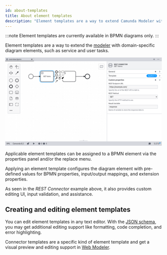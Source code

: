 ```yaml
---
id: about-templates
title: About element templates
description: "Element templates are a way to extend Camunda Modeler with domain-specific diagram elements, such as service and user tasks."
---
```


:::note
Element templates are currently available in BPMN diagrams only.
:::

Element templates are a way to extend the [modeler](https://camunda.org/bpmn/tool/) with domain-specific diagram elements, such as service and user tasks.

![Custom fields in Desktop Modeler](./img/overview.png)

Applicable element templates can be assigned to a BPMN element via the properties panel and/or the replace menu.

Applying an element template configures the diagram element with pre-defined values for BPMN properties, input/output mappings, and extension properties.

As seen in the _REST Connector_ example above, it also provides custom editing UI, input validation, and assistance.

## Creating and editing element templates

You can edit element templates in any text editor. With the [JSON schema](defining-templates.md/#json-schema-compatibility), you may get additional editing support like formatting, code completion, and error highlighting.

Connector templates are a specific kind of element template and get a visual preview and editing support in [Web Modeler](/components/connectors/manage-connector-templates.md).
